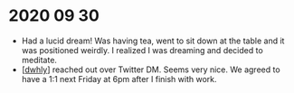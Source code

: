 # 2020 09 30
 - Had a lucid dream! Was having tea, went to sit down at the table and it was positioned weirdly. I realized I was dreaming and decided to meditate.
 - [[dwhly]] reached out over Twitter DM. Seems very nice. We agreed to have a 1:1 next Friday at 6pm after I finish with work.

[//begin]: # "Autogenerated link references for markdown compatibility"
[dwhly]: ../dwhly "Dwhly"
[//end]: # "Autogenerated link references"